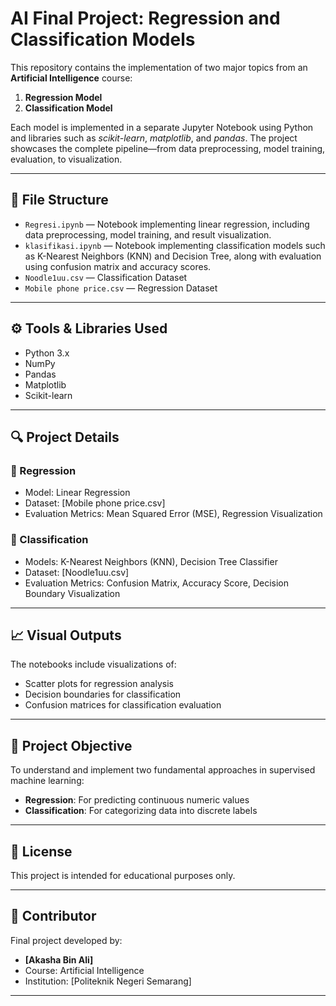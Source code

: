 # AI Final Project: Regression and Classification Models

This repository contains the implementation of two major topics from an **Artificial Intelligence** course:
1. **Regression Model**
2. **Classification Model**

Each model is implemented in a separate Jupyter Notebook using Python and libraries such as *scikit-learn*, *matplotlib*, and *pandas*. The project showcases the complete pipeline—from data preprocessing, model training, evaluation, to visualization.

---

## 📂 File Structure

- `Regresi.ipynb` — Notebook implementing linear regression, including data preprocessing, model training, and result visualization.
- `klasifikasi.ipynb` — Notebook implementing classification models such as K-Nearest Neighbors (KNN) and Decision Tree, along with evaluation using confusion matrix and accuracy scores.
- `Noodle1uu.csv` — Classification Dataset
- `Mobile phone price.csv` — Regression Dataset

---

## ⚙️ Tools & Libraries Used

- Python 3.x
- NumPy
- Pandas
- Matplotlib
- Scikit-learn

---

## 🔍 Project Details

### 🔹 Regression
- Model: Linear Regression
- Dataset: [Mobile phone price.csv]
- Evaluation Metrics: Mean Squared Error (MSE), Regression Visualization

### 🔹 Classification
- Models: K-Nearest Neighbors (KNN), Decision Tree Classifier
- Dataset: [Noodle1uu.csv]
- Evaluation Metrics: Confusion Matrix, Accuracy Score, Decision Boundary Visualization

---

## 📈 Visual Outputs
The notebooks include visualizations of:
- Scatter plots for regression analysis
- Decision boundaries for classification
- Confusion matrices for classification evaluation

---

## 🎯 Project Objective
To understand and implement two fundamental approaches in supervised machine learning:
- **Regression**: For predicting continuous numeric values
- **Classification**: For categorizing data into discrete labels

---

## 📜 License
This project is intended for educational purposes only.

---

## 👤 Contributor
Final project developed by:
- **[Akasha Bin Ali]**  
- Course: Artificial Intelligence  
- Institution: [Politeknik Negeri Semarang]

---
